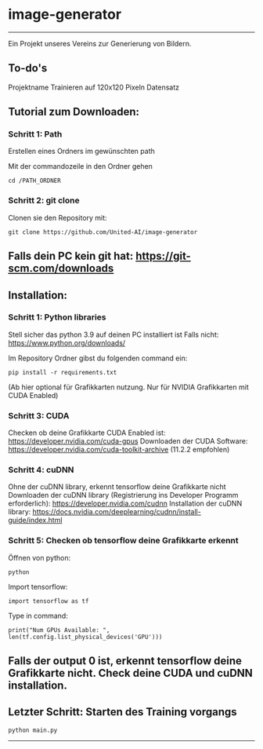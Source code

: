 # image-generator
---
Ein Projekt unseres Vereins zur Generierung von Bildern.
## To-do's
Projektname
Trainieren auf 120x120 Pixeln
Datensatz

## Tutorial zum Downloaden:
### Schritt 1: Path
Erstellen eines Ordners im gewünschten path

Mit der commandozeile in den Ordner gehen
```
cd /PATH_ORDNER
```

### Schritt 2: git clone
Clonen sie den Repository mit:
```
git clone https://github.com/United-AI/image-generator
```
Falls dein PC kein git hat:
https://git-scm.com/downloads
---

## Installation:

### Schritt 1: Python libraries
Stell sicher das python 3.9 auf deinen PC installiert ist
Falls nicht:
https://www.python.org/downloads/

Im Repository Ordner gibst du folgenden command ein:
```
pip install -r requirements.txt
```
(Ab hier optional für Grafikkarten nutzung. Nur für NVIDIA Grafikkarten mit CUDA Enabled) 

### Schritt 3: CUDA
Checken ob deine Grafikkarte CUDA Enabled ist: https://developer.nvidia.com/cuda-gpus
Downloaden der CUDA Software: https://developer.nvidia.com/cuda-toolkit-archive (11.2.2 empfohlen)

### Schritt 4: cuDNN
Ohne der cuDNN library, erkennt tensorflow deine Grafikkarte nicht
Downloaden der cuDNN library (Registrierung ins Developer Programm erforderlich): https://developer.nvidia.com/cudnn
Installation der cuDNN library: https://docs.nvidia.com/deeplearning/cudnn/install-guide/index.html

### Schritt 5: Checken ob tensorflow deine Grafikkarte erkennt
Öffnen von python:
```
python
```
Import tensorflow:
```
import tensorflow as tf
```
Type in command:
```
print("Num GPUs Available: ", len(tf.config.list_physical_devices('GPU')))
```
Falls der output 0 ist, erkennt tensorflow deine Grafikkarte nicht. Check deine CUDA und cuDNN installation.
---



## Letzter Schritt: Starten des Training vorgangs
```
python main.py
```
---


